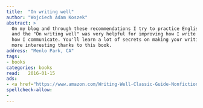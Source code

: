 ```yaml
---
title:  "On writing well"
author: "Wojciech Adam Koszek"
abstract: >
  On my blog and through these recommendations I try to practice English,
  and the "On writing well" was very helpful for improving how I write and
  how I communicate. You'll learn a lot of secrets on making your writing
  more interesting thanks to this book.
address: "Menlo Park, CA"
tags:
- books
categories: books
read:	2016-01-15
ads:
- <a href="https://www.amazon.com/Writing-Well-Classic-Guide-Nonfiction/dp/0060891548/ref=as_li_ss_il?ie=UTF8&linkCode=li2&tag=wkoszek08-20&linkId=0416a007323b44438c1dd923049954f3" target="_blank"><img border="0" src="//ws-na.amazon-adsystem.com/widgets/q?_encoding=UTF8&ASIN=0060891548&Format=_SL160_&ID=AsinImage&MarketPlace=US&ServiceVersion=20070822&WS=1&tag=wkoszek08-20" ></a><img src="//ir-na.amazon-adsystem.com/e/ir?t=wkoszek08-20&l=li2&o=1&a=0060891548" width="1" height="1" border="0" alt="" style="border:none !important; margin:0px !important;" />
spellcheck-allow:
- 
---
```



